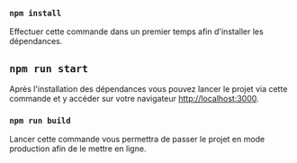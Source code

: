 ### `npm install`

Effectuer cette commande dans un premier temps afin d'installer les dépendances.

## `npm run start`

Après l'installation des dépendances vous pouvez lancer le projet via cette commande et y accéder sur votre navigateur [http://localhost:3000](http://localhost:3000).

### `npm run build`

Lancer cette commande vous permettra de passer le projet en mode production afin de le mettre en ligne.
